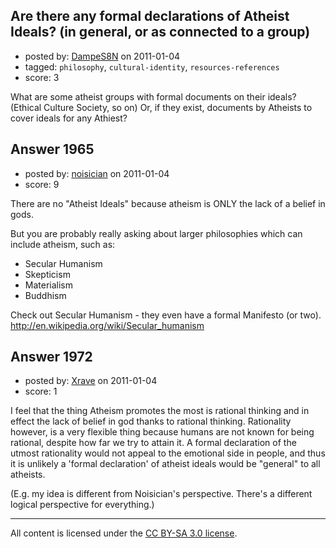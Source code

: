 ## Are there any formal declarations of Atheist Ideals? (in general, or as connected to a group)

- posted by: [DampeS8N](https://stackexchange.com/users/-1/587-dampes8n) on 2011-01-04
- tagged: `philosophy`, `cultural-identity`, `resources-references`
- score: 3

What are some atheist groups with formal documents on their ideals? (Ethical Culture Society, so on) Or, if they exist, documents by Atheists to cover ideals for any Athiest?


## Answer 1965

- posted by: [noisician](https://stackexchange.com/users/-1/90-noisician) on 2011-01-04
- score: 9

There are no "Atheist Ideals" because atheism is ONLY the lack of a belief in gods.

But you are probably really asking about larger philosophies which can include atheism, such as:

 - Secular Humanism
 - Skepticism
 - Materialism
 - Buddhism

Check out Secular Humanism - they even have a formal Manifesto (or two).
http://en.wikipedia.org/wiki/Secular_humanism



## Answer 1972

- posted by: [Xrave](https://stackexchange.com/users/-1/668-xrave) on 2011-01-04
- score: 1

I feel that the thing Atheism promotes the most is rational thinking and in effect the lack of belief in god thanks to rational thinking. Rationality however, is a very flexible thing because humans are not known for being rational, despite how far we try to attain it. A formal declaration of the utmost rationality would not appeal to the emotional side in people, and thus it is unlikely a 'formal declaration' of atheist ideals would be "general" to all atheists.

(E.g. my idea is different from Noisician's perspective. There's a different logical perspective for everything.)



---

All content is licensed under the [CC BY-SA 3.0 license](https://creativecommons.org/licenses/by-sa/3.0/).
